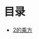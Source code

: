 # 目录

* [2的乘方](https://github.com/williambaozk/study-notes/edit/master/algorithm/java/code/thePowerOfTwo.md)
